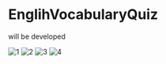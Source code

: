 # EnglihVocabularyQuiz
will be developed

![1](https://github.com/AliArdal/EnglihVocabularyQuiz/assets/135712333/0d7849ca-4f81-42e1-8e98-e018621a526e)
![2](https://github.com/AliArdal/EnglihVocabularyQuiz/assets/135712333/1962aa51-d098-4ae0-b752-0b934b80149d)
![3](https://github.com/AliArdal/EnglihVocabularyQuiz/assets/135712333/a2a2ef5a-8d74-4272-9538-0d5917c78e45)
![4](https://github.com/AliArdal/EnglihVocabularyQuiz/assets/135712333/70202b56-576b-4fd9-96f3-5855bedd8b9c)
